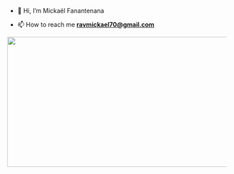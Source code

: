 
- 👋 Hi, I’m Mickaël Fanantenana

- 📫 How to reach me **ravmickael70@gmail.com**

<div align="center">
  <img height="300" width="600"src="https://i.pinimg.com/originals/98/33/5f/98335fcd764b32cae3780b1e1d5d39b4.gif"  />
</div>

###
